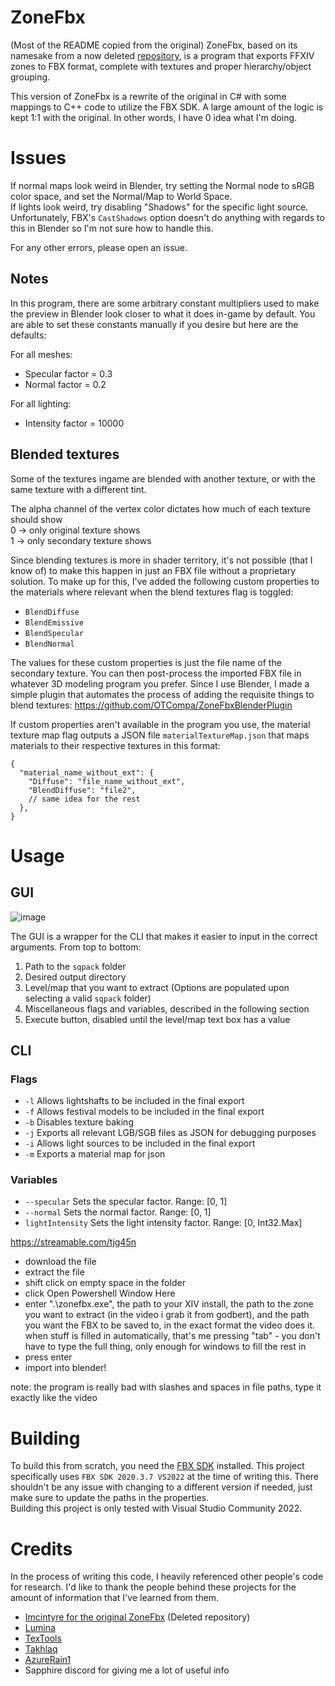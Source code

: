 # ZoneFbx
(Most of the README copied from the original)
ZoneFbx, based on its namesake from a now deleted [repository](https://github.com/lmcintyre/zonefbx),
is a program that exports FFXIV zones to FBX format, complete with textures
and proper hierarchy/object grouping.

This version of ZoneFbx is a rewrite of the original in C# with some mappings to C++ code to utilize the FBX SDK.
A large amount of the logic is kept 1:1 with the original. In other words, I have 0 idea what I'm doing.

# Issues
If normal maps look weird in Blender, try setting the Normal node
to sRGB color space, and set the Normal/Map to World Space.  
If lights look weird, try disabling "Shadows" for the specific light source. 
Unfortunately, FBX's `CastShadows` option doesn't do anything with regards to this
in Blender so I'm not sure how to handle this.  

For any other errors, please open an issue.

## Notes
In this program, there are some arbitrary constant multipliers used
to make the preview in Blender look closer to what it does in-game
by default. You are able to set these constants manually if you desire
but here are the defaults:

For all meshes:
- Specular factor = 0.3
- Normal factor = 0.2

For all lighting:
- Intensity factor = 10000

## Blended textures
Some of the textures ingame are blended with another texture, or with the same texture with a different tint.

The alpha channel of the vertex color dictates how much of each texture should show  
0 -> only original texture shows  
1 -> only secondary texture shows  

Since blending textures is more in shader territory, it's not possible (that I know of) to make this happen in just
an FBX file without a proprietary solution. To make up for this, I've added the following custom properties to the
materials where relevant when the blend textures flag is toggled:
- `BlendDiffuse`
- `BlendEmissive`
- `BlendSpecular`
- `BlendNormal`

The values for these custom properties is just the file name of the secondary texture. You can then post-process
the imported FBX file in whatever 3D modeling program you prefer. Since I use Blender, I made a simple plugin
that automates the process of adding the requisite things to blend textures: https://github.com/OTCompa/ZoneFbxBlenderPlugin

If custom properties aren't available in the program you use, the material texture map flag outputs
a JSON file `materialTextureMap.json` that maps materials to their respective textures in this format:
```
{
  "material_name_without_ext": {
    "Diffuse": "file_name_without_ext",
    "BlendDiffuse": "file2",
    // same idea for the rest
  },
}
```


# Usage
## GUI
![image](https://github.com/user-attachments/assets/f71bb76f-6fc5-46d6-b30f-134028348e99)


The GUI is a wrapper for the CLI that makes it easier to input in the correct arguments.
From top to bottom:
1. Path to the `sqpack` folder
2. Desired output directory
3. Level/map that you want to extract (Options are populated upon selecting a valid `sqpack` folder)
4. Miscellaneous flags and variables, described in the following section
5. Execute button, disabled until the level/map text box has a value

## CLI
### Flags
- `-l`    Allows lightshafts to be included in the final export
- `-f`    Allows festival models to be included in the final export
- `-b`    Disables texture baking
- `-j`    Exports all relevant LGB/SGB files as JSON for debugging purposes
- `-i`    Allows light sources to be included in the final export
- `-m`    Exports a material map for json

### Variables
- `--specular`      Sets the specular factor. Range: [0, 1]
- `--normal`        Sets the normal factor. Range: [0, 1]
- `lightIntensity`  Sets the light intensity factor. Range: [0, Int32.Max]

https://streamable.com/tjg45n

- download the file
- extract the file
- shift click on empty space in the folder
- click Open Powershell Window Here
- enter ".\zonefbx.exe", the path to your XIV install, the path to the zone you want to extract (in the video i grab it from godbert), and the path you want the FBX to be saved to, in the exact format the video does it. when stuff is filled in automatically, that's me pressing "tab" - you don't have to type the full thing, only enough for windows to fill the rest in
- press enter
- import into blender!

note: the program is really bad with slashes and spaces in file paths, type it exactly like the video

# Building
To build this from scratch, you need the [FBX SDK](https://aps.autodesk.com/developer/overview/fbx-sdk)
installed. This project specifically uses `FBX SDK 2020.3.7 VS2022` at the time of writing this.
There shouldn't be any issue with changing to a different version if needed, just make sure to update
the paths in the properties.  
Building this project is only tested with Visual Studio Community 2022.

# Credits
In the process of writing this code, I heavily referenced other people's code for research. 
I'd like to thank the people behind these projects for the amount of information that I've learned from them.
- [Imcintyre for the original ZoneFbx](https://github.com/lmcintyre/ZoneFbx) (Deleted repository)
- [Lumina](https://github.com/NotAdam/Lumina)
- [TexTools](https://github.com/TexTools)
- [Takhlaq](https://github.com/takhlaq/ZoneFbx)
- [AzureRain1](https://github.com/AzureRain1/ZoneFbx)
- Sapphire discord for giving me a lot of useful info
